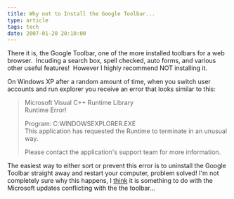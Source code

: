 ```yaml
---
title: Why not to Install the Google Toolbar...
type: article
tags: tech
date: 2007-01-20 20:10:00
---
```


<p>There it is, the Google Toolbar, one of the more installed toolbars for a web browser.&nbsp; Incuding a search box, spell checked, auto forms, and various other useful features!&nbsp; However I highly recommend NOT installing it.</p> <p>On Windows XP after&nbsp;a random amount of time, when you switch user accounts and run explorer you receive an error that looks similar to this:</p> <blockquote> <p>Microsoft Visual C++ Runtime Library <br>Runtime Error! </p> <p>Program: C:WINDOWSEXPLORER.EXE <br>This application has requested the Runtime to terminate in an unusual way. </p> <p>Please contact the application's support team for more information. </p></blockquote> <p>The easiest way to either sort or prevent this error is to uninstall the Google Toolbar straight away and restart your computer, problem solved! I'm not completely sure why this happens, I <u>think</u> it is something to do with the Microsoft updates&nbsp;conflicting with the the toolbar...</p>
